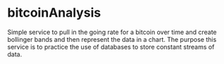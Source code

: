 # bitcoinAnalysis
Simple service to pull in the going rate for a bitcoin over time and create bollinger bands and then represent the data in a chart. The purpose this service is to practice the use of databases to store constant streams of data.
